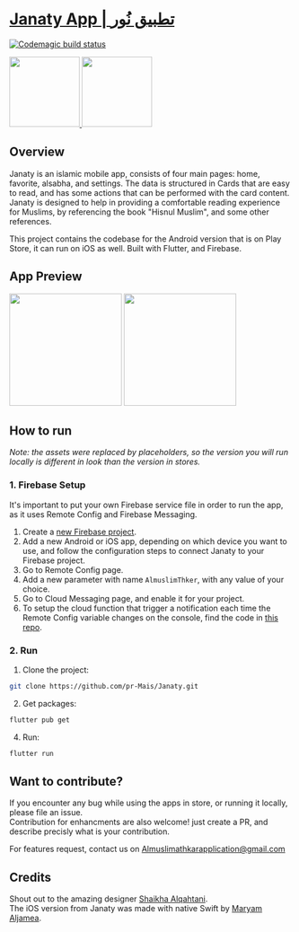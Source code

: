 # [Janaty App | تطبيق نُور](https://Almuslimathkar.com)

[![Codemagic build status](https://api.codemagic.io/apps/6208f023546bd24402e57b64/6208f023546bd24402e57b63/status_badge.svg)](https://codemagic.io/apps/6208f023546bd24402e57b64/6208f023546bd24402e57b63/latest_build)

<p>
  <a href="https://apps.apple.com/sa/app/نور-Janaty/id1463334485">
    <img src="https://user-images.githubusercontent.com/41123719/117558302-db848980-b084-11eb-8ef8-1dac2eb5ea56.png" atl="app-store-badge" width="125"/>     
  </a>
  <a href="https://play.google.com/store/apps/details?id=com.janaty.app">
    <img src="https://user-images.githubusercontent.com/41123719/117558323-243c4280-b085-11eb-857d-219e2c9d88c6.png" atl="google-play-badge" width="125"/>     
  </a>
</p>

## Overview

Janaty is an islamic mobile app, consists of four main pages: home, favorite, alsabha, and settings. The data is structured in Cards that are easy to read, and has some actions that can be performed with the card content. Janaty is designed to help in providing a comfortable reading experience for Muslims, by referencing the book "Hisnul Muslim", and some other references.

This project contains the codebase for the Android version that is on Play Store, it can run on iOS as well. Built with Flutter, and Firebase.

## App Preview

<p>
   <img src="https://user-images.githubusercontent.com/41123719/118995957-3759e700-b990-11eb-99dc-2964369af25a.gif" atl="Janaty Light Mode" width="200"/>     
   <img src="https://user-images.githubusercontent.com/41123719/118996008-40e34f00-b990-11eb-86ac-e82c3c99b61d.gif" atl="Janaty Dark Mode" width="200"/>     
</p>

## How to run

*Note: the assets were replaced by placeholders, so the version you will run locally is different in look than the version in stores.*
### 1. Firebase Setup
It's important to put your own Firebase service file in order to run the app, as it uses Remote Config and Firebase Messaging.

1. Create a [new Firebase project](https://console.firebase.google.com/).
2. Add a new Android or iOS app, depending on which device you want to use, and follow the configuration steps to connect Janaty to your Firebase project.
3. Go to Remote Config page.
4. Add a new parameter with name `AlmuslimThker`, with any value of your choice.
5. Go to Cloud Messaging page, and enable it for your project.
6. To setup the cloud function that trigger a notification each time the Remote Config variable changes on the console, find the code in [this repo](https://github.com/Maryom/Almuslim_RemoteConfig).

### 2. Run

1. Clone the project:

```bash
git clone https://github.com/pr-Mais/Janaty.git
```

2. Get packages:

```bash
flutter pub get
```

4. Run:

```bash
flutter run
```

## Want to contribute?

If you encounter any bug while using the apps in store, or running it locally, please file an issue.
<br /> Contribution for enhancments are also welcome! just create a PR, and describe precisly what is your contribution.

For features request, contact us on [Almuslimathkarapplication@gmail.com](mailto:Almuslimathkarapplication@gmail.com?subject=%D8%A7%D9%82%D8%AA%D8%B1%D8%A7%D8%AD&body=%D8%A7%D9%84%D8%B3%D9%84%D8%A7%D9%85%20%D8%B9%D9%84%D9%8A%D9%83%D9%85%D8%8C)

## Credits
Shout out to the amazing designer [Shaikha Alqahtani](https://twitter.com/Ishaiookh).
<br/> The iOS version from Janaty was made with native Swift by [Maryam Aljamea](https://twitter.com/0_1Mary).


